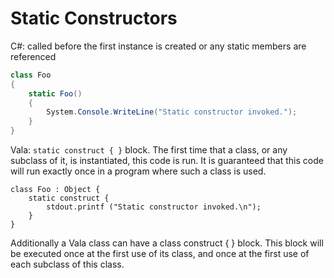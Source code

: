 # Static Constructors

C#: called before the first instance is created or any static members
are referenced

```csharp
class Foo
{
    static Foo()
    {
        System.Console.WriteLine("Static constructor invoked.");
    }
}
```

Vala: `static construct { }` block. The first time that a class, or any
subclass of it, is instantiated, this code is run. It is guaranteed that
this code will run exactly once in a program where such a class is used.

```vala
class Foo : Object {
    static construct {
        stdout.printf ("Static constructor invoked.\n");
    }
}
```

Additionally a Vala class can have a class construct { } block. This
block will be executed once at the first use of its class, and once at
the first use of each subclass of this class.

